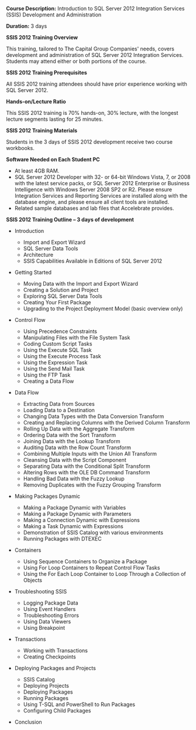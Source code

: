 **Course Description:** Introduction to SQL Server 2012 Integration Services (SSIS) Development and Administration

**Duration:** 3 days

**SSIS 2012 Training Overview**

This training, tailored to The Capital Group Companies' needs, covers development and administration of SQL Server 2012 Integration Services.  Students may attend either or both portions of the course.

**SSIS 2012 Training Prerequisites**

All SSIS 2012 training attendees should have prior experience working with SQL Server 2012.

**Hands-on/Lecture Ratio**

This SSIS 2012 training is 70% hands-on, 30% lecture, with the longest lecture segments lasting for 25 minutes.

**SSIS 2012 Training Materials**

Students in the 3 days of SSIS 2012 development receive two course workbooks.

**Software Needed on Each Student PC**

- At least 4GB RAM.
- SQL Server 2012 Developer with 32- or 64-bit Windows Vista, 7, or 2008 with the latest service packs, or SQL Server 2012 Enterprise or Business Intelligence with Windows Server 2008 SP2 or R2. Please ensure Integration Services and Reporting Services are installed along with the database engine, and please ensure all client tools are installed.
- Related sample databases and lab files that Accelebrate provides.

**SSIS 2012 Training Outline – 3 days of development**

- Introduction
  - Import and Export Wizard
  - SQL Server Data Tools
  - Architecture
  - SSIS Capabilities Available in Editions of SQL Server 2012

- Getting Started
  - Moving Data with the Import and Export Wizard
  - Creating a Solution and Project
  - Exploring SQL Server Data Tools
  - Creating Your First Package
  - Upgrading to the Project Deployment Model (basic overview only)

- Control Flow
  - Using Precedence Constraints
  - Manipulating Files with the File System Task
  - Coding Custom Script Tasks
  - Using the Execute SQL Task
  - Using the Execute Process Task
  - Using the Expression Task
  - Using the Send Mail Task
  - Using the FTP Task
  - Creating a Data Flow

- Data Flow
  - Extracting Data from Sources
  - Loading Data to a Destination
  - Changing Data Types with the Data Conversion Transform
  - Creating and Replacing Columns with the Derived Column Transform
  - Rolling Up Data with the Aggregate Transform
  - Ordering Data with the Sort Transform
  - Joining Data with the Lookup Transform
  - Auditing Data with the Row Count Transform
  - Combining Multiple Inputs with the Union All Transform
  - Cleansing Data with the Script Component
  - Separating Data with the Conditional Split Transform
  - Altering Rows with the OLE DB Command Transform
  - Handling Bad Data with the Fuzzy Lookup
  - Removing Duplicates with the Fuzzy Grouping Transform

- Making Packages Dynamic
  - Making a Package Dynamic with Variables
  - Making a Package Dynamic with Parameters
  - Making a Connection Dynamic with Expressions
  - Making a Task Dynamic with Expressions
  - Demonstration of SSIS Catalog with various environments
  - Running Packages with DTEXEC

- Containers
  - Using Sequence Containers to Organize a Package
  - Using For Loop Containers to Repeat Control Flow Tasks
  - Using the For Each Loop Container to Loop Through a Collection of Objects

- Troubleshooting SSIS
  - Logging Package Data
  - Using Event Handlers
  - Troubleshooting Errors
  - Using Data Viewers
  - Using Breakpoint

- Transactions
  - Working with Transactions
  - Creating Checkpoints

- Deploying Packages and Projects
  - SSIS Catalog
  - Deploying Projects
  - Deploying Packages
  - Running Packages
  - Using T-SQL and PowerShell to Run Packages
  - Configuring Child Packages

- Conclusion
